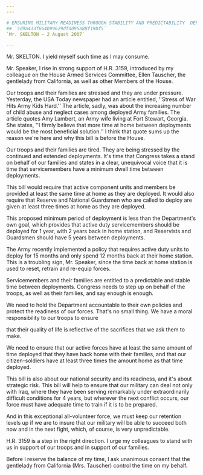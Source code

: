 ```yaml
---
---

# ENSURING MILITARY READINESS THROUGH STABILITY AND PREDICTABILITY  DEPLOYMENT POLICY ACT OF 2007
## `5d9a413f664b99629dfdd95a88f190f5`
`Mr. SKELTON — 2 August 2007`

---
```



Mr. SKELTON. I yield myself such time as I may consume.

Mr. Speaker, I rise in strong support of H.R. 3159, introduced by my 
colleague on the House Armed Services Committee, Ellen Tauscher, the 
gentlelady from California, as well as other Members of the House.

Our troops and their families are stressed and they are under 
pressure. Yesterday, the USA Today newspaper had an article entitled, 
''Stress of War Hits Army Kids Hard.'' The article, sadly, was about 
the increasing number of child abuse and neglect cases among deployed 
Army families. The article quotes Amy Lambert, an Army wife living at 
Fort Stewart, Georgia. She states, ''I firmly believe that more time at 
home between deployments would be the most beneficial solution.'' I 
think that quote sums up the reason we're here and why this bill is 
before the House.

Our troops and their families are tired. They are being stressed by 
the continued and extended deployments. It's time that Congress takes a 
stand on behalf of our families and states in a clear, unequivocal 
voice that it is time that servicemembers have a minimum dwell time 
between deployments.

This bill would require that active component units and members be 
provided at least the same time at home as they are deployed. It would 
also require that Reserve and National Guardsmen who are called to 
deploy are given at least three times at home as they are deployed.

This proposed minimum period of deployment is less than the 
Department's own goal, which provides that active duty servicemembers 
should be deployed for 1 year, with 2 years back in home station, and 
Reservists and Guardsmen should have 5 years between deployments.

The Army recently implemented a policy that requires active duty 
units to deploy for 15 months and only spend 12 months back at their 
home station. This is a troubling sign, Mr. Speaker, since the time 
back at home station is used to reset, retrain and re-equip forces.

Servicemembers and their families are entitled to a predictable and 
stable time between deployments. Congress needs to step up on behalf of 
the troops, as well as their families, and say enough is enough.

We need to hold the Department accountable to their own policies and 
protect the readiness of our forces. That's no small thing. We have a 
moral responsibility to our troops to ensure


that their quality of life is reflective of the sacrifices that we ask 
them to make.

We need to ensure that our active forces have at least the same 
amount of time deployed that they have back home with their families, 
and that our citizen-soldiers have at least three times the amount home 
as that time deployed.

This bill is also about our national security and its readiness, and 
it's about strategic risk. This bill will help to ensure that our 
military can deal not only with Iraq, where they have been serving 
remarkably under extraordinarily difficult conditions for 4 years, but 
wherever the next conflict occurs, our force must have adequate time to 
train if it is to be prepared.

And in this exceptional all-volunteer force, we must keep our 
retention levels up if we are to insure that our military will be able 
to succeed both now and in the next fight, which, of course, is very 
unpredictable.

H.R. 3159 is a step in the right direction. I urge my colleagues to 
stand with us in support of our troops and in support of our families.

Before I reserve the balance of my time, I ask unanimous consent that 
the gentlelady from California (Mrs. Tauscher) control the time on my 
behalf.